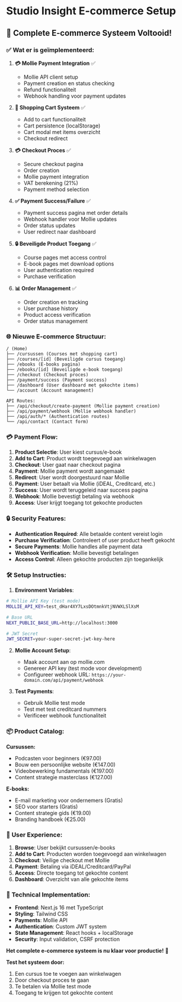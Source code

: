 # Studio Insight E-commerce Setup

## 🚀 **Complete E-commerce Systeem Voltooid!**

### ✅ **Wat er is geïmplementeerd:**

1. **💳 Mollie Payment Integration** ✅
   - Mollie API client setup
   - Payment creation en status checking
   - Refund functionaliteit
   - Webhook handling voor payment updates

2. **🛒 Shopping Cart Systeem** ✅
   - Add to cart functionaliteit
   - Cart persistence (localStorage)
   - Cart modal met items overzicht
   - Checkout redirect

3. **💳 Checkout Proces** ✅
   - Secure checkout pagina
   - Order creation
   - Mollie payment integration
   - VAT berekening (21%)
   - Payment method selection

4. **✅ Payment Success/Failure** ✅
   - Payment success pagina met order details
   - Webhook handler voor Mollie updates
   - Order status updates
   - User redirect naar dashboard

5. **🔒 Beveiligde Product Toegang** ✅
   - Course pages met access control
   - E-book pages met download options
   - User authentication required
   - Purchase verification

6. **📊 Order Management** ✅
   - Order creation en tracking
   - User purchase history
   - Product access verification
   - Order status management

### 🌐 **Nieuwe E-commerce Structuur:**

```
/ (Home)
├── /cursussen (Courses met shopping cart)
├── /courses/[id] (Beveiligde cursus toegang)
├── /ebooks (E-books pagina)
├── /ebooks/[id] (Beveiligde e-book toegang)
├── /checkout (Checkout proces)
├── /payment/success (Payment success)
├── /dashboard (User dashboard met gekochte items)
└── /account (Account management)

API Routes:
├── /api/checkout/create-payment (Mollie payment creation)
├── /api/payment/webhook (Mollie webhook handler)
├── /api/auth/* (Authentication routes)
└── /api/contact (Contact form)
```

### 💳 **Payment Flow:**

1. **Product Selectie**: User kiest cursus/e-book
2. **Add to Cart**: Product wordt toegevoegd aan winkelwagen
3. **Checkout**: User gaat naar checkout pagina
4. **Payment**: Mollie payment wordt aangemaakt
5. **Redirect**: User wordt doorgestuurd naar Mollie
6. **Payment**: User betaalt via Mollie (iDEAL, Creditcard, etc.)
7. **Success**: User wordt teruggeleid naar success pagina
8. **Webhook**: Mollie bevestigt betaling via webhook
9. **Access**: User krijgt toegang tot gekochte producten

### 🔒 **Security Features:**

- **Authentication Required**: Alle betaalde content vereist login
- **Purchase Verification**: Controleert of user product heeft gekocht
- **Secure Payments**: Mollie handles alle payment data
- **Webhook Verification**: Mollie bevestigt betalingen
- **Access Control**: Alleen gekochte producten zijn toegankelijk

### 🛠️ **Setup Instructies:**

1. **Environment Variables**:
```bash
# Mollie API Key (test mode)
MOLLIE_API_KEY=test_dHar4XY7LxsDOtmnkVtjNVWXLSlXsM

# Base URL
NEXT_PUBLIC_BASE_URL=http://localhost:3000

# JWT Secret
JWT_SECRET=your-super-secret-jwt-key-here
```

2. **Mollie Account Setup**:
   - Maak account aan op mollie.com
   - Genereer API key (test mode voor development)
   - Configureer webhook URL: `https://your-domain.com/api/payment/webhook`

3. **Test Payments**:
   - Gebruik Mollie test mode
   - Test met test creditcard nummers
   - Verificeer webhook functionaliteit

### 📦 **Product Catalog:**

**Cursussen:**
- Podcasten voor beginners (€97.00)
- Bouw een persoonlijke website (€147.00)
- Videobewerking fundamentals (€197.00)
- Content strategie masterclass (€127.00)

**E-books:**
- E-mail marketing voor ondernemers (Gratis)
- SEO voor starters (Gratis)
- Content strategie gids (€19.00)
- Branding handboek (€25.00)

### 🎯 **User Experience:**

1. **Browse**: User bekijkt cursussen/e-books
2. **Add to Cart**: Producten worden toegevoegd aan winkelwagen
3. **Checkout**: Veilige checkout met Mollie
4. **Payment**: Betaling via iDEAL/Creditcard/PayPal
5. **Access**: Directe toegang tot gekochte content
6. **Dashboard**: Overzicht van alle gekochte items

### 🔧 **Technical Implementation:**

- **Frontend**: Next.js 16 met TypeScript
- **Styling**: Tailwind CSS
- **Payments**: Mollie API
- **Authentication**: Custom JWT system
- **State Management**: React hooks + localStorage
- **Security**: Input validation, CSRF protection

**Het complete e-commerce systeem is nu klaar voor productie!** 🚀

**Test het systeem door:**
1. Een cursus toe te voegen aan winkelwagen
2. Door checkout proces te gaan
3. Te betalen via Mollie test mode
4. Toegang te krijgen tot gekochte content

